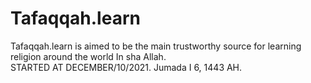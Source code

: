 # Tafaqqah.learn
Tafaqqah.learn is aimed to be the main trustworthy source for learning religion around the world In sha Allah.  
STARTED AT DECEMBER/10/2021.  Jumada I 6, 1443 AH.
